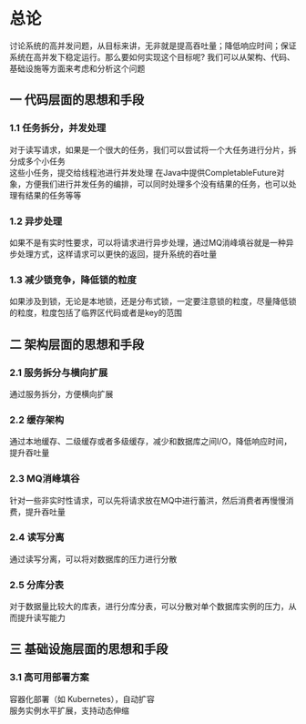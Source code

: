 # 总论

讨论系统的高并发问题，从目标来讲，无非就是提高吞吐量；降低响应时间；保证系统在高并发下稳定运行。那么要如何实现这个目标呢? 我们可以从架构、代码、基础设施等方面来考虑和分析这个问题  

## 一 代码层面的思想和手段
### 1.1 任务拆分，并发处理
对于读写请求，如果是一个很大的任务，我们可以尝试将一个大任务进行分片，拆分成多个小任务  
这些小任务，提交给线程池进行并发处理
在Java中提供CompletableFuture对象，方便我们进行并发任务的编排，可以同时处理多个没有结果的任务，也可以处理有结果的任务等等

### 1.2 异步处理
如果不是有实时性要求，可以将请求进行异步处理，通过MQ消峰填谷就是一种异步处理方式，这样请求可以更快的返回，提升系统的吞吐量  

### 1.3 减少锁竞争，降低锁的粒度
如果涉及到锁，无论是本地锁，还是分布式锁，一定要注意锁的粒度，尽量降低锁的粒度，粒度包括了临界区代码或者是key的范围  

## 二 架构层面的思想和手段
### 2.1 服务拆分与横向扩展
通过服务拆分，方便横向扩展  

### 2.2 缓存架构
通过本地缓存、二级缓存或者多级缓存，减少和数据库之间I/O，降低响应时间，提升吞吐量

### 2.3 MQ消峰填谷
针对一些非实时性请求，可以先将请求放在MQ中进行蓄洪，然后消费者再慢慢消费，提升吞吐量  

### 2.4 读写分离
通过读写分离，可以将对数据库的压力进行分散  

### 2.5 分库分表
对于数据量比较大的库表，进行分库分表，可以分散对单个数据库实例的压力，从而提升读写能力  



## 三 基础设施层面的思想和手段
### 3.1 高可用部署方案
容器化部署（如 Kubernetes），自动扩容  
服务实例水平扩展，支持动态伸缩  





